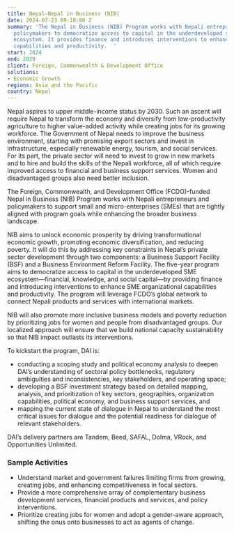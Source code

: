 ```yaml
---
title: Nepal—Nepal in Business (NIB)
date: 2024-07-23 09:18:00 Z
summary: 'The Nepal in Business (NIB) Program works with Nepali entrepreneurs and
  policymakers to democratize access to capital in the underdeveloped small and micro-enterprises
  ecosystem. It provides finance and introduces interventions to enhance SME organizational
  capabilities and productivity.  '
start: 2024
end: 2029
client: Foreign, Commonwealth & Development Office
solutions:
- Economic Growth
regions: Asia and the Pacific
country: Nepal
---
```


Nepal aspires to upper middle-income status by 2030. Such an ascent will require Nepal to transform the economy and diversify from low-productivity agriculture to higher value-added activity while creating jobs for its growing workforce. The Government of Nepal needs to improve the business environment, starting with promising export sectors and invest in infrastructure, especially renewable energy, tourism, and social services. For its part, the private sector will need to invest to grow in new markets and to hire and build the skills of the Nepali workforce, all of which require improved access to financial and business support services. Women and disadvantaged groups also need better inclusion. 

The Foreign, Commonwealth, and Development Office (FCDO)-funded Nepal in Business (NIB) Program works with Nepali entrepreneurs and policymakers to support small and micro-enterprises (SMEs) that are tightly aligned with program goals while enhancing the broader business landscape.
 
NIB aims to unlock economic prosperity by driving transformational economic growth, promoting economic diversification, and reducing poverty. It will do this by addressing key constraints in Nepal’s private sector development through two components: a Business Support Facility (BSF) and a Business Environment Reform Facility. The five-year program aims to democratize access to capital in the underdeveloped SME ecosystem—financial, knowledge, and social capital—by providing finance and introducing interventions to enhance SME organizational capabilities and productivity. The program will leverage FCDO’s global network to connect Nepali products and services with international markets. 

NIB will also promote more inclusive business models and poverty reduction by prioritizing jobs for women and people from disadvantaged groups. Our localized approach will ensure that we build national capacity sustainability so that NIB impact outlasts its interventions.
 
To kickstart the program, DAI is:
- conducting a scoping study and political economy analysis to deepen DAI’s understanding of sectoral policy bottlenecks, regulatory ambiguities and inconsistencies, key stakeholders, and operating space;  
- developing a BSF investment strategy based on detailed mapping, analysis, and prioritization of key sectors, geographies, organization capabilities, political economy, and business support services, and
- mapping the current state of dialogue in Nepal to understand the most critical issues for dialogue and the potential readiness for dialogue of relevant stakeholders.  

DAI’s delivery partners are Tandem, Beed, SAFAL, Dolma, VRock, and Opportunities Unlimited. 

### Sample Activities 

* Understand market and government failures limiting firms from growing, creating jobs, and enhancing competitiveness in focal sectors. 
* Provide a more comprehensive array of complementary business development services, financial products and services, and policy interventions. 
* Prioritize creating jobs for women and adopt a gender-aware approach, shifting the onus onto businesses to act as agents of change. 